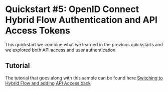 # Quickstart #5: OpenID Connect Hybrid Flow Authentication and API Access Tokens

This quickstart we combine what we learned in the previous quickstarts and we explored both API access and user authentication. 

## Tutorial

The tutorial that goes along with this sample can be found here [Switching to Hybrid Flow and adding API Access back](http://docs.identityserver.io/en/latest/quickstarts/5_hybrid_and_api_access.html)
